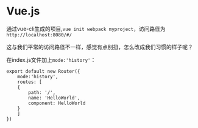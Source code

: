 # Vue.js

通过vue-cli生成的项目,`vue init webpack myproject`，访问路径为`http://localhost:8080/#/`

这与我们平常的访问路径不一样，感觉有点别扭，怎么改成我们习惯的样子呢？

在index.js文件加上`mode:'history'`：

```
export default new Router({
    mode:'history',
    routes: [
    {
        path: '/',
        name: 'HelloWorld',
        component: HelloWorld
    }
    ]
})
```



